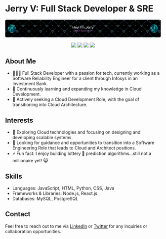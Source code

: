 # Jerry V: Full Stack Developer & SRE

![GitHub Banner](github-header-image.png)

<p align="center">
  <a href="https://linkedin.com/in/jerry-v-718212nyc/"><img src="https://img.icons8.com/nolan/50/linkedin.png"/></a>
  <a href="https://twitter.com/JvScripts_"><img src="https://img.icons8.com/cute-clipart/50/000000/twitter.png"/></a>
  <a href="https://medium.com/@jvr572"><img src="https://img.icons8.com/ios-filled/50/000000/medium-logo.png"/></a>
  <a href="https://www.jerryvee.com/"><img src="https://img.icons8.com/nolan/50/web.png"/></a>
</p>

## About Me
- 🧑🏽‍💻 Full Stack Developer with a passion for tech, currently working as a Software Reliability Engineer for a client through Infosys in an Investment Bank.
- 🌱 Continuously learning and expanding my knowledge in Cloud Development.
- 💼 Actively seeking a Cloud Development Role, with the goal of transitioning into Cloud Architecture.

## Interests
- 🔎 Exploring Cloud technologies and focusing on designing and developing scalable systems.
- 🤔 Looking for guidance and opportunities to transition into a Software Engineering Role that leads to Cloud and Architect positions.
- ⚡ Fun fact: I enjoy building lottery 🎰 prediction algorithms...still not a millionaire yet! 😹

## Skills
- Languages: JavaScript, HTML, Python, CSS, Java
- Frameworks & Libraries: Node.js, React.js
- Databases: MySQL, PostgreSQL



## Contact
Feel free to reach out to me via [LinkedIn](https://linkedin.com/in/jerry-v-718212nyc/) or [Twitter](https://twitter.com/JvScripts_) for any inquiries or collaboration opportunities.
